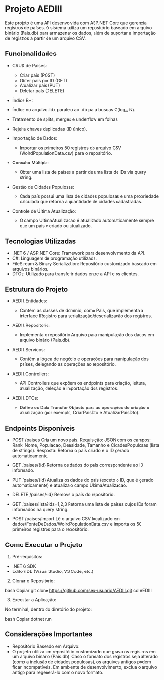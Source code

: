 # Projeto AEDIII
Este projeto é uma API desenvolvida com ASP.NET Core que gerencia registros de países. O sistema utiliza um repositório baseado em arquivo binário (Pais.db) para armazenar os dados, além de suportar a importação de registros a partir de um arquivo CSV.

## Funcionalidades
* CRUD de Países:
  * Criar país (POST)
  * Obter país por ID (GET)
  * Atualizar país (PUT)
  * Deletar país (DELETE)
* Índice B+:
 * Índice no arquivo .idx paralelo ao .db para buscas O(logₘ N).
 * Tratamento de splits, merges e underflow em folhas.
 * Rejeita chaves duplicadas (ID único).
    
* Importação de Dados:
  * Importar os primeiros 50 registros do arquivo CSV (WolrdPopulationData.csv) para o repositório.
    
* Consulta Múltipla:
  * Obter uma lista de países a partir de uma lista de IDs via query string.

* Gestão de Cidades Populosas:
  * Cada país possui uma lista de cidades populosas e uma propriedade calculada que retorna a quantidade de cidades cadastradas.

* Controle de Última Atualização:
  * O campo UltimaAtualizacao é atualizado automaticamente sempre que um país é criado ou atualizado.

## Tecnologias Utilizadas
* .NET 6 / ASP.NET Core: Framework para desenvolvimento da API.
* C#: Linguagem de programação utilizada.
* FileStream & Binary Serialization: Repositório customizado baseado em arquivos binários.
* DTOs: Utilizado para transferir dados entre a API e os clientes.

## Estrutura do Projeto
 * AEDIII.Entidades:
    * Contém as classes de domínio, como Pais, que implementa a interface IRegistro para serialização/deserialização dos registros.

* AEDIII.Repositorio:
  * Implementa o repositório Arquivo<T> para manipulação dos dados em arquivo binário (Pais.db).

* AEDIII.Servicos:
  * Contém a lógica de negócio e operações para manipulação dos países, delegando as operações ao repositório.

* AEDIII.Controllers:
  * API Controllers que expõem os endpoints para criação, leitura, atualização, deleção e importação dos registros.

* AEDIII.DTOs:
  * Define os Data Transfer Objects para as operações de criação e atualização (por exemplo, CriarPaisDto e AtualizarPaisDto).

## Endpoints Disponíveis
* POST /paises
Cria um novo país.
Requisição: JSON com os campos: Rank, Nome, Populacao, Densidade, Tamanho e CidadesPopulosas (lista de strings).
Resposta: Retorna o país criado e o ID gerado automaticamente.

* GET /paises/{id}
Retorna os dados do país correspondente ao ID informado.

* PUT /paises/{id}
Atualiza os dados do país (exceto o ID, que é gerado automaticamente) e atualiza o campo UltimaAtualizacao.

* DELETE /paises/{id}
Remove o país do repositório.

* GET /paises/lista?ids=1,2,3
Retorna uma lista de países cujos IDs foram informados na query string.

* POST /paises/import
Lê o arquivo CSV localizado em dados/FonteDeDados/WolrdPopulationData.csv e importa os 50 primeiros registros para o repositório.

## Como Executar o Projeto
1. Pré-requisitos:

- .NET 6 SDK
- Editor/IDE (Visual Studio, VS Code, etc.)
2. Clonar o Repositório:

bash
Copiar
git clone https://github.com/seu-usuario/AEDIII.git
cd AEDIII

3. Executar a Aplicação:

No terminal, dentro do diretório do projeto:

bash
Copiar
dotnet run

## Considerações Importantes
* Repositório Baseado em Arquivo:
* O projeto utiliza um repositório customizado que grava os registros em um arquivo binário (Pais.db). Caso o formato dos registros seja alterado (como a inclusão de cidades populosas), os arquivos antigos podem ficar incompatíveis. Em ambiente de desenvolvimento, exclua o arquivo antigo para regenerá-lo com o novo formato.

